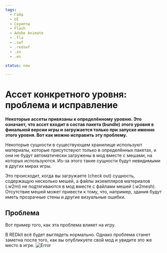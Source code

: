 ```yaml
---
tags:
  - Гайд
  - UI
  - Скрипты
  - Flash
  - Adobe Animate
  - .fla
  - .swf
  - .redswf
  - .as
  - .ws

status: new

---
```

# Ассет конкретного уровня: проблема и исправление

**Некоторые ассеты привязаны к определённому уровню. Это означает, что ассет входит в состав пакета (bundle) этого уровня в финальной версии игры и загружается только при запуске именно этого уровня. Вот как можно исправить эту проблему.**

Некоторые сущности в существующем хранилище используют материалы, которые присутствуют только в определённых пакетах, и они не будут автоматически загружены в мод вместе с мешами, на которых используются. Из-за этого такие сущности будут невидимыми в других мирах игры.

Это происходит, когда вы загружаете (check out) сущность, содержащую несколько мешей, а файлы экземпляров материалов (.w2mi) не подтягиваются в мод вместе с файлами мешей (.w2mesh). Отсутствие мешей может привести к тому, что, например, здания будут иметь прозрачные стены и другие визуальные ошибки.

## Проблема

Вот пример того, как эта проблема влияет на игру.

В REDkit всё будет выглядеть нормально. Однако проблема станет заметна после того, как вы опубликуете свой мод и увидите это же место в игре.
![Error](https://github.com/user-attachments/assets/63d4c244-fbd2-4bd1-8dc6-102ee725fbc7)

